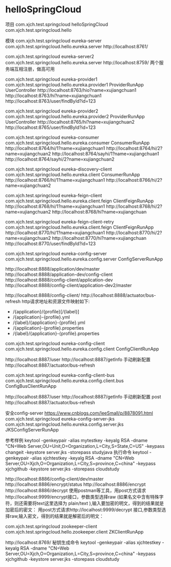 # helloSpringCloud
项目
<groupId>com.xjch.test.springcloud</groupId>
<artifactId>helloSpringCloud</artifactId>
com.xjch.test.springcloud.hello

模块
<groupId>com.xjch.test.springcloud</groupId>
<artifactId>eureka-server</artifactId>
com.xjch.test.springcloud.hello.eureka.server
http://localhost:8761/

<groupId>com.xjch.test.springcloud</groupId>
<artifactId>eureka-server2</artifactId>
com.xjch.test.springcloud.hello.eureka.server
http://localhost:8759/
两个服务端互相注册，做高可用


<groupId>com.xjch.test.springcloud</groupId>
<artifactId>eureka-provider1</artifactId>
com.xjch.test.springcloud.hello.eureka.provider1
ProviderRunApp
UserController 
http://localhost:8763/hio?name=xujiangchuan1
http://localhost:8763/hi?name=xujiangchuan1
http://localhost:8763/user/findById?id=123

<groupId>com.xjch.test.springcloud</groupId>
<artifactId>eureka-provider2</artifactId>
com.xjch.test.springcloud.hello.eureka.provider2
ProviderRunApp
UserController 
http://localhost:8765/hi?name=xujiangchuan2
http://localhost:8765/user/findById?id=123

<groupId>com.xjch.test.springcloud</groupId>
<artifactId>eureka-consumer</artifactId>
com.xjch.test.springcloud.hello.eureka.consumer
ConsumerRunApp
http://localhost:8764/hi/1?name=xujiangchuan1
http://localhost:8764/hi/2?name=xujiangchuan2
http://localhost:8764/sayhi/1?name=xujiangchuan1
http://localhost:8764/sayhi/2?name=xujiangchuan2

<groupId>com.xjch.test.springcloud</groupId>
<artifactId>eureka-discovery-client</artifactId>
com.xjch.test.springcloud.hello.eureka.client
ConsumerRunApp
http://localhost:8766/hi/1?name=xujiangchuan1
http://localhost:8766/hi/2?name=xujiangchuan2

<groupId>com.xjch.test.springcloud</groupId>
<artifactId>eureka-feign-client</artifactId>
com.xjch.test.springcloud.hello.eureka.client.feign
ClientFeignRunApp
http://localhost:8768/hi/1?name=xujiangchuan1
http://localhost:8768/hi/2?name=xujiangchuan2
http://localhost:8768/hi?name=xujiangchuan

<groupId>com.xjch.test.springcloud</groupId>
<artifactId>eureka-feign-client-retry</artifactId>
com.xjch.test.springcloud.hello.eureka.client.feign
ClientFeignRunApp
http://localhost:8770/hi/1?name=xujiangchuan1
http://localhost:8770/hi/2?name=xujiangchuan2
http://localhost:8770/hi?name=xujiangchuan
http://localhost:8770/user/findById?id=123


<groupId>com.xjch.test.springcloud</groupId>
<artifactId>eureka-config-server</artifactId>
com.xjch.test.springcloud.hello.eureka.config.server
ConfigServerRunApp

http://localhost:8888/application/dev/master
http://localhost:8888/application-dev/config-client
http://localhost:8888/config-client/application-dev
http://localhost:8888/config-client/application-dev2/master

http://localhost:8888/config-client/
http://localhost:8888/actuator/bus-refresh
http请求地址和资源文件映射如下: 
* /{application}/{profile}[/{label}] 
* /{application}-{profile}.yml 
* /{label}/{application}-{profile}.yml 
* /{application}-{profile}.properties 
* /{label}/{application}-{profile}.properties


<groupId>com.xjch.test.springcloud</groupId>
<artifactId>eureka-config-client</artifactId>
com.xjch.test.springcloud.hello.eureka.config.client
ConfigClientRunApp

http://localhost:8887/user 
http://localhost:8887/getInfo 
手动刷新配置
http://localhost:8887/actuator/bus-refresh

<groupId>com.xjch.test.springcloud</groupId>
<artifactId>eureka-config-client-bus</artifactId>
com.xjch.test.springcloud.hello.eureka.config.client.bus
ConfigBusClientRunApp

http://localhost:8887/user 
http://localhost:8887/getInfo 
手动刷新配置
post http://localhost:8887/actuator/bus-refresh


安全config-server
https://www.cnblogs.com/leeSmall/p/8878091.html
<groupId>com.xjch.test.springcloud</groupId>
<artifactId>eureka-config-server-jks</artifactId>
com.xjch.test.springcloud.hello.eureka.config.server.jks
JKSConfigServerRunApp

参考样例
keytool -genkeypair -alias mytestkey -keyalg RSA -dname "CN=Web Server,OU=Unit,O=Organization,L=City,S=State,C=US" -keypass changeit -keystore server.jks -storepass studyjava
执行命令
keytool -genkeypair -alias xjchtestkey -keyalg RSA -dname "CN=Web Server,OU=Xjch,O=Organization,L=City,S=province,C=china" -keypass xjchgithub -keystore server.jks -storepass cloudstudy

http://localhost:8886/config-client/dev/master
http://localhost:8886/encrypt/status
http://localhost:8886/encrypt
http://localhost:8886/decrypt
使用postman等工具，用post方式请求http://localhost:9999/encrypt接口，参数类型选择raw
(如果名文中含有特殊字符，则还需要将text这里选择为 plain/text ),输入要加密的明文，得到的结果就是加密后的密文：
用post方式请求http://localhost:9999/decrypt 接口,参数类型选择raw,输入密文，得到的结果就是解密后的明文：

<groupId>com.xjch.test.springcloud</groupId>
<artifactId>zookeeper-client</artifactId>
com.xjch.test.springcloud.hello.zookeeper.client
ZKClientRunApp

http://localhost:8769/
秘钥生成命令
keytool -genkeypair -alias xjchtestkey -keyalg RSA -dname "CN=Web Server,OU=Xjch,O=Organization,L=City,S=province,C=china" -keypass xjchgithub -keystore server.jks -storepass cloudstudy

